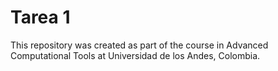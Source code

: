 # Tarea 1
This repository was created as part of the course in Advanced Computational Tools at Universidad de los Andes, Colombia.
